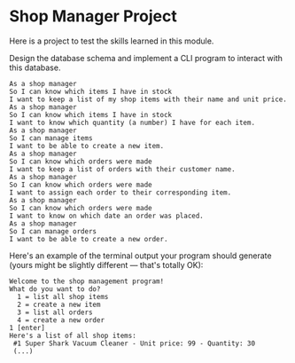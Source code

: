 # Shop Manager Project

Here is a project to test the skills learned in this module.

Design the database schema and implement a CLI program to interact with this database.

```
As a shop manager
So I can know which items I have in stock
I want to keep a list of my shop items with their name and unit price.
As a shop manager
So I can know which items I have in stock
I want to know which quantity (a number) I have for each item.
As a shop manager
So I can manage items
I want to be able to create a new item.
As a shop manager
So I can know which orders were made
I want to keep a list of orders with their customer name.
As a shop manager
So I can know which orders were made
I want to assign each order to their corresponding item.
As a shop manager
So I can know which orders were made
I want to know on which date an order was placed. 
As a shop manager
So I can manage orders
I want to be able to create a new order.
```

Here's an example of the terminal output your program should generate (yours might be slightly different — that's totally OK):

```
Welcome to the shop management program!
What do you want to do?
  1 = list all shop items
  2 = create a new item
  3 = list all orders
  4 = create a new order
1 [enter]
Here's a list of all shop items:
 #1 Super Shark Vacuum Cleaner - Unit price: 99 - Quantity: 30
 (...)
```